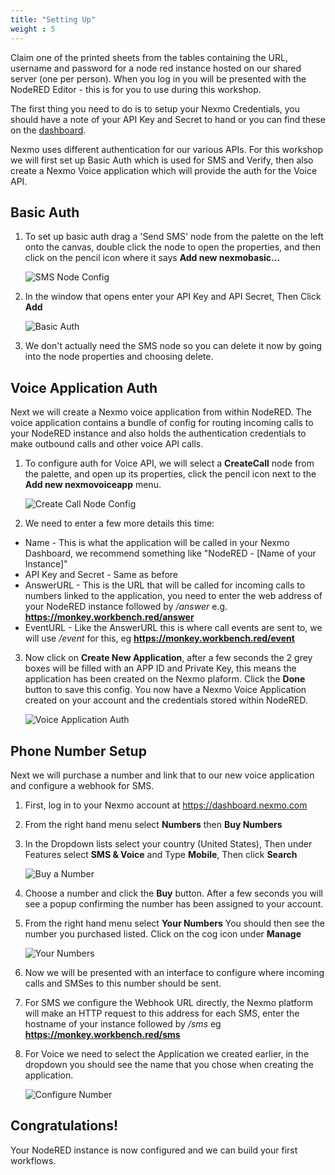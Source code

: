 ```yaml
---
title: "Setting Up"
weight : 5
---
```


Claim one of the printed sheets from the tables containing the URL, username and password for a node red instance hosted on our shared server (one per person). When you log in you will be presented with the NodeRED Editor - this is for you to use during this workshop.

The first thing you need to do is to setup your Nexmo Credentials, you should have a note of your API Key and Secret to hand or you can find these on the [dashboard](https://dashboard.nexmo.com).

Nexmo uses different authentication for our various APIs. For this workshop we will first set up Basic Auth which is used for SMS and Verify, then also create a Nexmo Voice application which will provide the auth for the Voice API.

## Basic Auth

1. To set up basic auth drag a 'Send SMS' node from the palette on the left onto the canvas, double click the node to open the properties, and then click on the pencil icon where it says **Add new nexmobasic...**

    ![SMS Node Config](/SMS_Node_Auth.png)

2. In the window that opens enter your API Key and API Secret, Then Click **Add**

    ![Basic Auth](/Basic_Auth.png)

3. We don't actually need the SMS node so you can delete it now by going into the node properties and choosing delete.

## Voice Application Auth

Next we will create a Nexmo voice application from within NodeRED. The voice application contains a bundle of config for routing incoming calls to your NodeRED instance and also holds the authentication credentials to make outbound calls and other voice API calls.

1. To configure auth for Voice API, we will select a **CreateCall** node from the palette, and open up its properties, click the pencil icon next to the **Add new nexmovoiceapp** menu.

    ![Create Call Node Config](/Create_Call_Config.png)

2. We need to enter a few more details this time:
 * Name - This is what the application will be called in your Nexmo Dashboard, we recommend something like "NodeRED - [Name of your Instance]"
 * API Key and Secret - Same as before
 * AnswerURL - This is the URL that will be called for incoming calls to numbers linked to the application, you need to enter the web address of your NodeRED instance followed by */answer* e.g. **https://monkey.workbench.red/answer**
 * EventURL  - Like the AnswerURL this is where call events are sent to, we will use */event* for this, eg **https://monkey.workbench.red/event**

3. Now click on **Create New Application**, after a few seconds the 2 grey boxes will be filled with an APP ID and Private Key, this means the application has been created on the Nexmo plaform. Click the **Done** button to save this config. You now have a Nexmo Voice Application created on your account and the credentials stored within NodeRED.

    ![Voice Application Auth](/Voice_Auth.png)

## Phone Number Setup

Next we will purchase a number and link that to our new voice application and configure a webhook for SMS.

1. First, log in to your Nexmo account at https://dashboard.nexmo.com

2. From the right hand menu select **Numbers** then **Buy Numbers**

3. In the Dropdown lists select your country (United States), Then under Features select **SMS & Voice**  and Type **Mobile**, Then click **Search**

    ![Buy a Number](/Buy_Number.png)

4. Choose a number and click the **Buy** button. After a few seconds you will see a popup confirming the number has been assigned to your account.

5. From the right hand menu select **Your Numbers** You should then see the number you purchased listed. Click on the cog icon under **Manage**

    ![Your Numbers](/Your_Numbers.png)

6. Now we will be presented with an interface to configure where incoming calls and SMSes to this number should be sent.

7. For SMS we configure the Webhook URL directly, the Nexmo platform will make an HTTP request to this address for each SMS, enter the hostname of your instance followed by */sms* eg **https://monkey.workbench.red/sms**

8. For Voice we need to select the Application we created earlier, in the dropdown you should see the name that you chose when creating the application.
 
    ![Configure Number](/Config_Number.png)


## Congratulations! 

Your NodeRED instance is now configured and we can build your first workflows.

